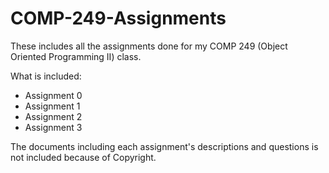 # COMP-249-Assignments
These includes all the assignments done for my COMP 249 (Object Oriented Programming II) class.

What is included:
  - Assignment 0
  - Assignment 1
  - Assignment 2
  - Assignment 3

The documents including each assignment's descriptions and questions is not included
because of Copyright.
